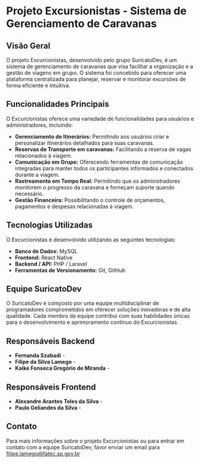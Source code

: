 # Projeto Excursionistas - Sistema de Gerenciamento de Caravanas

## Visão Geral
O projeto Excurcionistas, desenvolvido pelo grupo SuricatoDev, é um sistema de gerenciamento de caravanas que visa facilitar a organização e a gestão de viagens em grupo. O sistema foi concebido para oferecer uma plataforma centralizada para planejar, reservar e monitorar excursões de forma eficiente e intuitiva.

## Funcionalidades Principais
O Excurcionistas oferece uma variedade de funcionalidades para usuários e administradores, incluindo:
- **Gerenciamento de Itinerários:** Permitindo aos usuários criar e personalizar itinerários detalhados para suas caravanas.
- **Reservas de Transporte em caravanas:** Facilitando a reserva de vagas relacionados à viagem.
- **Comunicação em Grupo:** Oferecendo ferramentas de comunicação integradas para manter todos os participantes informados e conectados durante a viagem.
- **Rastreamento em Tempo Real:** Permitindo que os administradores monitorem o progresso da caravana e forneçam suporte quando necessário.
- **Gestão Financeira:** Possibilitando o controle de orçamentos, pagamentos e despesas relacionadas à viagem.

## Tecnologias Utilizadas
O Excurcionistas é desenvolvido utilizando as seguintes tecnologias:
- **Banco de Dados:** MySQL
- **Frontend:** React Native
- **Backend / API:** PHP / Laravel
- **Ferramentas de Versionamento:** Git, GitHub

## Equipe SuricatoDev
O SuricatoDev é composto por uma equipe multidisciplinar de programadores comprometidos em oferecer soluções inovadoras e de alta qualidade. Cada membro da equipe contribui com suas habilidades únicas para o desenvolvimento e aprimoramento contínuo do Excurcionistas.

## Responsáveis Backend
- **Fernanda Szabadi** - 
- **Filipe da Silva Lamego** -
- **Kaike Fonseca Gregório de Miranda** -

## Responsáveis Frontend
- **Alexandre Arantes Teles da Silva** -
- **Paulo Geliandes da Silva** -

## Contato
Para mais informações sobre o projeto Excurcionistas ou para entrar em contato com a equipe SuricatoDev, favor enviar um email para filipe.lamego@fatec.sp.gov.br
